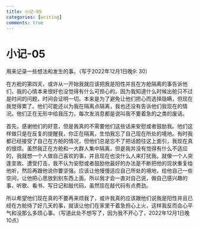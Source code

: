 ```yaml
---
title: 小记-05
categories: [writing]
comments: true
---
```


# 小记-05

用来记录一些想法和发生的事。（写于2022年12月1日晚9: 30）

在方舱的第四天，或许从一开始我就应该把我是阳性并且在方舱隔离的事告诉他们，我的心情本来很好也没觉得有什么可担心的。因为我知道什么时候出舱只不过是时间的问题，时间会证明一切。本来是为了避免让他们担心而选择隐瞒，但现在我觉得累了。他们可能还以为我在隔离点隔离，我也还没有告诉他们我现在的情况。他们正在无形中给我压力，每次发消息都是说叫我不要着急的之类的废话。

首先，感谢他们的好意，但是我真的不需要他们这些话来安慰或者鼓励我。他们这样做只是在反复的提醒我，你正在隔离，生怕我忘了自己现在所处的境地。有时我都已经接受了自己在方舱的情况，但他们总是忘不了把话题往这上面引，我现在真的很烦。虽然我正在方舱和一大群人集中隔离，但是我并没有觉得有什么不适应的，我就想一个人做自己喜欢的事，并且现在也没什么人来打扰我。就像一个人突逢变故、遭受打击，我不认为安慰或者鼓励他最好的办法是不断把他的现状重复给他听，然后再跟他说你要坚强。应该让他慢慢适应自己所处的境地，给他自己一些空间，让他把心思放到别东西上面。所以我才会一直对自己说，做自己感兴趣的事，听歌、看书、写日记和敲代码，虽然现在敲代码有点费劲。

所以希望他们现在真的不要再来烦我了，或许我真的应该跟他们说我是阳性并且已经在方舱待了好几天的事，就该让他们在家里干着急担心上火，这样我反而会心平气和没那么多烦心事。（写道此处不想写了，因为我不开心了，2022年12月1日晚10点）